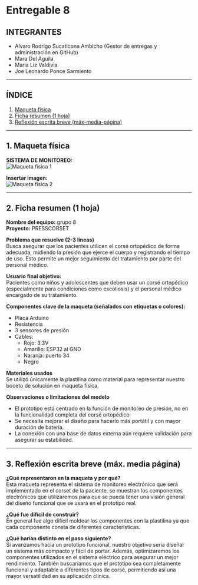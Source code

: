 # Entregable 8

## INTEGRANTES

- Alvaro Rodrigo Sucaticona Ambicho (Gestor de entregas y administración en GitHub)  
- Mara Del Aguila  
- Maria Liz Valdivia  
- Joe Leonardo Ponce Sarmiento  

---

## ÍNDICE

1. [Maqueta física](#1-maqueta-física)  
2. [Ficha resumen (1 hoja)](#2-ficha-resumen-1-hoja)  
3. [Reflexión escrita breve (máx-media-página)](#3-reflexión-escrita-breve-máx-media-página)  

---

## 1. Maqueta física

**SISTEMA  DE MONITOREO:**  
![Maqueta física 1](https://i.imgur.com/ViivCiA.jpeg)

**Insertar imagen:**  
![Maqueta física 2](https://i.imgur.com/bNh3poT.jpeg)

---

## 2. Ficha resumen (1 hoja)

**Nombre del equipo:** grupo 8  
**Proyecto:** PRESSCORSET  

**Problema que resuelve (2-3 líneas)**  
Busca asegurar que los pacientes utilicen el corsé ortopédico de forma adecuada, midiendo la presión que ejerce el cuerpo y registrando el tiempo de uso. Esto permite un mejor seguimiento del tratamiento por parte del personal médico.  

**Usuario final objetivo:**  
Pacientes como niños y adolescentes que deben usar un corsé ortopédico (especialmente para condiciones como escoliosis) y el personal médico encargado de su tratamiento.  

**Componentes clave de la maqueta (señalados con etiquetas o colores):**  
- Placa Arduino  
- Resistencia  
- 3 sensores de presión  
- Cables:  
  - Rojo: 3.3V  
  - Amarillo: ESP32 al GND  
  - Naranja: puerto 34  
  - Negro  

**Materiales usados**  
Se utilizó únicamente la plastilina como material para representar nuestro boceto de solución en maqueta física.  

**Observaciones o limitaciones del modelo**  
- El prototipo está centrado en la función de monitoreo de presión, no en la funcionalidad completa del corsé ortopédico  
- Se necesita mejorar el diseño para hacerlo más portátil y con mayor duración de batería.  
- La conexión con una base de datos externa aún requiere validación para asegurar su estabilidad.  

---

## 3. Reflexión escrita breve (máx. media página)

**¿Qué representaron en la maqueta y por qué?**  
Esta maqueta representa el sistema de monitoreo electrónico que será implementado en el corset de la paciente, se muestran los componentes electrónicos que utilizaremos para que se pueda tener una visión general del diseño funcional que se usará en el prototipo real.  

**¿Qué fue difícil de construir?**  
En general fue algo difícil moldear los componentes con la plastilina ya que cada componente consta de diferentes características.  

**¿Qué harían distinto en el paso siguiente?**  
Si avanzamos hacia un prototipo funcional, nuestro objetivo sería diseñar un sistema más compacto y fácil de portar. Además, optimizaremos los componentes utilizados en el sistema eléctrico para asegurar un mejor rendimiento. También buscaríamos que el prototipo sea completamente funcional y adaptable a diferentes tipos de corsé, permitiendo así una mayor versatilidad en su aplicación clínica.  

